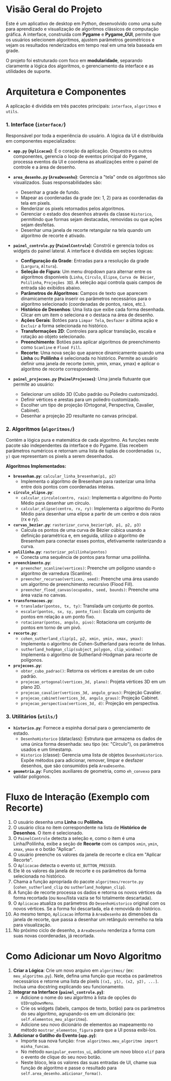 # Visão Geral do Projeto

Este é um aplicativo de desktop em Python, desenvolvido como uma suíte para aprendizado e visualização de algoritmos clássicos de computação gráfica. A interface, construída com **Pygame** e **Pygame_GUI**, permite que os usuários selecionem algoritmos, ajustem parâmetros geométricos e vejam os resultados renderizados em tempo real em uma tela baseada em grade.

O projeto foi estruturado com foco em **modularidade**, separando claramente a lógica dos algoritmos, o gerenciamento da interface e as utilidades de suporte.

# Arquitetura e Componentes

A aplicação é dividida em três pacotes principais: `interface`, `algoritmos` e `utils`.

### 1. Interface (`interface/`)

Responsável por toda a experiência do usuário. A lógica da UI é distribuída em componentes especializados:

- **`app.py` (`Aplicacao`)**: É o coração da aplicação. Orquestra os outros componentes, gerencia o loop de eventos principal do Pygame, processa eventos da UI e coordena as atualizações entre o painel de controle e a área de desenho.

- **`area_desenho.py` (`AreaDesenho`)**: Gerencia a "tela" onde os algoritmos são visualizados. Suas responsabilidades são:
    - Desenhar a grade de fundo.
    - Mapear as coordenadas da grade (ex: 1, 2) para as coordenadas da tela em pixels.
    - Renderizar os pixels retornados pelos algoritmos.
    - Gerenciar o estado dos desenhos através da classe `Historico`, permitindo que formas sejam destacadas, removidas ou que ações sejam desfeitas.
    - Desenhar uma janela de recorte retangular na tela quando um algoritmo de recorte é ativado.

- **`painel_controle.py` (`PainelControle`)**: Constrói e gerencia todos os widgets do painel lateral. A interface é dividida em seções lógicas:
    - **Configuração da Grade**: Entradas para a resolução da grade (`Largura`, `Altura`).
    - **Seleção de Figura**: Um menu dropdown para alternar entre os algoritmos disponíveis (`Linha`, `Círculo`, `Elipse`, `Curva de Bézier`, `Polilinha`, `Projeções 3D`). A seleção aqui controla quais campos de entrada são exibidos abaixo.
    - **Parâmetros de Algoritmos**: Campos de texto que aparecem dinamicamente para inserir os parâmetros necessários para o algoritmo selecionado (coordenadas de pontos, raios, etc.).
    - **Histórico de Desenhos**: Uma lista que exibe cada forma desenhada. Clicar em um item o seleciona e o destaca na área de desenho.
    - **Ações Gerais**: Botões para `Limpar Tela`, `Desfazer` a última ação e `Excluir` a forma selecionada no histórico.
    - **Transformações 2D**: Controles para aplicar translação, escala e rotação ao objeto selecionado.
    - **Preenchimento**: Botões para aplicar algoritmos de preenchimento como `Scanline` e `Flood Fill`.
    - **Recorte**: Uma nova seção que aparece dinamicamente quando uma **Linha** ou **Polilinha** é selecionada no histórico. Permite ao usuário definir uma janela de recorte (xmin, ymin, xmax, ymax) e aplicar o algoritmo de recorte correspondente.

- **`painel_projecoes.py` (`PainelProjecoes`)**: Uma janela flutuante que permite ao usuário:
    - Selecionar um sólido 3D (Cubo padrão ou Poliedro customizado).
    - Definir vértices e arestas para um poliedro customizado.
    - Escolher um tipo de projeção (Ortogonal, Perspectiva, Cavalier, Cabinet).
    - Desenhar a projeção 2D resultante no canvas principal.

### 2. Algoritmos (`algoritmos/`)

Contém a lógica pura e matemática de cada algoritmo. As funções neste pacote são independentes da interface e do Pygame. Elas recebem parâmetros numéricos e retornam uma lista de tuplas de coordenadas `(x, y)` que representam os pixels a serem desenhados.

**Algoritmos Implementados:**
- **`bresenham.py`**: `calcular_linha_bresenham(p1, p2)`
    - Implementa o algoritmo de Bresenham para rasterizar uma linha entre dois pontos com coordenadas inteiras.
- **`circulo_elipse.py`**: 
    - `calcular_circulo(centro, raio)`: Implementa o algoritmo do Ponto Médio para desenhar um círculo.
    - `calcular_elipse(centro, rx, ry)`: Implementa o algoritmo do Ponto Médio para desenhar uma elipse a partir de um centro e dois raios (rx e ry).
- **`curvas_bezier.py`**: `rasterizar_curva_bezier(p0, p1, p2, p3)`
    - Calcula os pontos de uma curva de Bézier cúbica usando a definição paramétrica e, em seguida, utiliza o algoritmo de Bresenham para conectar esses pontos, efetivamente rasterizando a curva.
- **`polilinha.py`**: `rasterizar_polilinha(pontos)`
    - Conecta uma sequência de pontos para formar uma polilinha.
- **`preenchimento.py`**:
    - `preencher_scanline(vertices)`: Preenche um polígono usando o algoritmo de varredura (Scanline).
    - `preencher_recursao(vertices, seed)`: Preenche uma área usando um algoritmo de preenchimento recursivo (Flood Fill).
    - `preencher_flood_canvas(ocupados, seed, bounds)`: Preenche uma área vazia no canvas.
- **`transformacoes.py`**:
    - `transladar(pontos, tx, ty)`: Translada um conjunto de pontos.
    - `escalar(pontos, sx, sy, ponto_fixo)`: Escala um conjunto de pontos em relação a um ponto fixo.
    - `rotacionar(pontos, angulo, pivo)`: Rotaciona um conjunto de pontos em torno de um pivô.
- **`recorte.py`**:
    - `cohen_sutherland_clip(p1, p2, xmin, ymin, xmax, ymax)`: Implementa o algoritmo de Cohen-Sutherland para recorte de linhas.
    - `sutherland_hodgman_clip(subject_polygon, clip_window)`: Implementa o algoritmo de Sutherland-Hodgman para recorte de polígonos.
- **`projecoes.py`**:
    - `obter_cubo_padrao()`: Retorna os vértices e arestas de um cubo padrão.
    - `projecao_ortogonal(vertices_3d, plano)`: Projeta vértices 3D em um plano 2D.
    - `projecao_cavalier(vertices_3d, angulo_graus)`: Projeção Cavalier.
    - `projecao_cabinet(vertices_3d, angulo_graus)`: Projeção Cabinet.
    - `projecao_perspectiva(vertices_3d, d)`: Projeção em perspectiva.

### 3. Utilitários (`utils/`)

- **`historico.py`**: Fornece a espinha dorsal para o gerenciamento de estado.
    - `DesenhoHistorico` (dataclass): Estrutura que armazena os dados de uma única forma desenhada: seu tipo (ex: "Círculo"), os parâmetros usados e um timestamp.
    - `Historico` (classe): Gerencia uma lista de objetos `DesenhoHistorico`. Expõe métodos para adicionar, remover, limpar e desfazer desenhos, que são consumidos pela `AreaDesenho`.
- **`geometria.py`**: Funções auxiliares de geometria, como `eh_convexo` para validar polígonos.

# Fluxo de Interação (Exemplo com Recorte)

1.  O usuário desenha uma **Linha** ou **Polilinha**.
2.  O usuário clica no item correspondente na lista de **Histórico de Desenhos**. O item é selecionado.
3.  O `PainelControle` detecta a seleção e, como o item é uma Linha/Polilinha, exibe a seção de **Recorte** com os campos `xmin`, `ymin`, `xmax`, `ymax` e o botão "Aplicar".
4.  O usuário preenche os valores da janela de recorte e clica em "Aplicar Recorte".
5.  O `Aplicacao` detecta o evento `UI_BUTTON_PRESSED`.
6.  Ele lê os valores da janela de recorte e os parâmetros da forma selecionada no histórico.
7.  Chama a função apropriada do pacote `algoritmos/recorte.py` (`cohen_sutherland_clip` ou `sutherland_hodgman_clip`).
8.  A função de recorte processa os dados e retorna os novos vértices da forma recortada (ou `None`/lista vazia se foi totalmente descartada).
9.  O `Aplicacao` atualiza os parâmetros do `DesenhoHistorico` original com os novos vértices. Se a forma foi descartada, ela é removida do histórico.
10. Ao mesmo tempo, `Aplicacao` informa à `AreaDesenho` as dimensões da janela de recorte, que passa a desenhar um retângulo vermelho na tela para visualização.
11. No próximo ciclo de desenho, a `AreaDesenho` renderiza a forma com suas novas coordenadas, já recortada.

# Como Adicionar um Novo Algoritmo

1.  **Criar a Lógica**: Crie um novo arquivo em `algoritmos/` (ex: `meu_algoritmo.py`). Nele, defina uma função que receba os parâmetros necessários e retorne uma lista de pixels `[(x1, y1), (x2, y2), ...]`. Inclua uma docstring explicando seu funcionamento.
2.  **Integrar na Interface (`painel_controle.py`)**:
    - Adicione o nome do seu algoritmo à lista de opções do `UIDropDownMenu`.
    - Crie os widgets (labels, campos de texto, botão) para os parâmetros do seu algoritmo, agrupando-os em um dicionário (ex: `self.elementos_meu_algoritmo`).
    - Adicione seu novo dicionário de elementos ao mapeamento no método `mostrar_elementos_figura` para que a UI possa exibi-los.
3.  **Adicionar o Gatilho do Evento (`app.py`)**:
    - Importe sua nova função: `from algoritmos.meu_algoritmo import minha_funcao`.
    - No método `manipular_eventos_ui`, adicione um novo bloco `elif` para o evento de clique do seu novo botão.
    - Neste bloco, leia os valores das suas entradas de UI, chame sua função de algoritmo e passe o resultado para `self.area_desenho.adicionar_forma()`.
